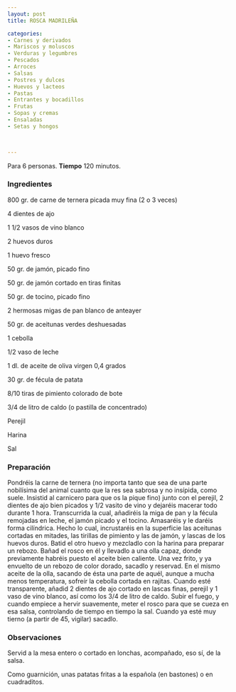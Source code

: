 ```yaml
---
layout: post
title: ROSCA MADRILEÑA

categories:
- Carnes y derivados
- Mariscos y moluscos
- Verduras y legumbres
- Pescados
- Arroces
- Salsas
- Postres y dulces
- Huevos y lacteos
- Pastas
- Entrantes y bocadillos
- Frutas
- Sopas y cremas
- Ensaladas
- Setas y hongos
 


---
```


Para 6 personas.
<b>Tiempo</b> 120 minutos.

<h3>Ingredientes</h3>

800 gr. de carne de ternera picada muy fina (2 o 3 veces)

4 dientes de ajo

1 1/2 vasos de vino blanco

2 huevos duros

1 huevo fresco

50 gr. de jamón, picado fino

50 gr. de jamón cortado en tiras finitas

50 gr. de tocino, picado fino

2 hermosas migas de pan blanco de anteayer

50 gr. de aceitunas verdes deshuesadas

1 cebolla

1/2 vaso de leche

1 dl. de aceite de oliva virgen 0,4 grados

30 gr. de fécula de patata

8/10 tiras de pimiento colorado de bote

3/4 de litro de caldo (o pastilla de concentrado)

Perejil

Harina

Sal

<h3>Preparación</h3>

Pondréis la carne de ternera (no importa tanto que sea de una parte nobilísima del animal cuanto que la res sea sabrosa y no insípida, como suele. Insistid al carnicero para que os la pique fino) junto con el perejil, 2 dientes de ajo bien picados y 1/2 vasito de vino y dejaréis macerar todo durante 1 hora. Transcurrida la cual, añadiréis la miga de pan y la fécula remojadas en leche, el jamón picado y el tocino. Amasaréis y le daréis forma cilíndrica. Hecho lo cual, incrustaréis en la superficie las aceitunas cortadas en mitades, las tirillas de pimiento y las de jamón, y lascas de los huevos duros. Batid el otro huevo y mezcladlo con la harina para preparar un rebozo. Bañad el rosco en él y llevadlo a una olla capaz, donde previamente habréis puesto el aceite bien caliente. Una vez frito, y ya envuelto de un rebozo de color dorado, sacadlo y reservad. En el mismo aceite de la olla, sacando de ésta una parte de aquél, aunque a mucha menos temperatura, sofreír la cebolla cortada en rajitas. Cuando esté transparente, añadid 2 dientes de ajo cortado en lascas finas, perejil y 1 vaso de vino blanco, así como los 3/4 de litro de caldo. Subir el fuego, y cuando empiece a hervir suavemente, meter el rosco para que se cueza en esa salsa, controlando de tiempo en tiempo la sal. Cuando ya esté muy tierno (a partir de 45, vigilar) sacadlo.

<h3>Observaciones</h3>

Servid a la mesa entero o cortado en lonchas, acompañado, eso sí, de la salsa.

Como guarnición, unas patatas fritas a la española (en bastones) o en cuadraditos.

